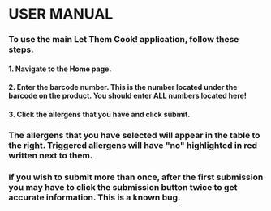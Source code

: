 # USER MANUAL

### To use the main Let Them Cook! application, follow these steps.

#### 1. Navigate to the Home page.

#### 2. Enter the barcode number. This is the number located under the barcode on the product. You should enter ALL numbers located here!

#### 3. Click the allergens that you have and click submit.

### The allergens that you have selected will appear in the table to the right. Triggered allergens will have "no" highlighted in red written next to them.

### If you wish to submit more than once, after the first submission you may have to click the submission button twice to get accurate information. This is a known bug.
